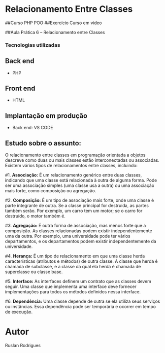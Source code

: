 # Relacionamento Entre Classes 
 ##Curso PHP POO
 ##Exercício Curso em video

 ##Aula Prática 6 – Relacionamento entre Classes 

### Tecnologias utilizadas
## Back end
- PHP
## Front end
- HTML
## Implantação em produção
- Back end: VS CODE
## Estudo sobre o assunto:
O relacionamento entre classes em programação orientada a objetos descreve como duas ou mais classes estão interconectadas ou associadas. Existem vários tipos de relacionamentos entre classes, incluindo:

#1. **Associação:** É um relacionamento genérico entre duas classes, indicando que uma classe está relacionada à outra de alguma forma. Pode ser uma associação simples (uma classe usa a outra) ou uma associação mais forte, como composição ou agregação.

#2. **Composição:** É um tipo de associação mais forte, onde uma classe é parte integrante de outra. Se a classe principal for destruída, as partes também serão. Por exemplo, um carro tem um motor; se o carro for destruído, o motor também é.

#3. **Agregação:** É outra forma de associação, mas menos forte que a composição. As classes relacionadas podem existir independentemente uma da outra. Por exemplo, uma universidade pode ter vários departamentos, e os departamentos podem existir independentemente da universidade.

#4. **Herança:** É um tipo de relacionamento em que uma classe herda características (atributos e métodos) de outra classe. A classe que herda é chamada de subclasse, e a classe da qual ela herda é chamada de superclasse ou classe base.

#5. **Interface:** As interfaces definem um contrato que as classes devem seguir. Uma classe que implementa uma interface deve fornecer implementações para todos os métodos definidos nessa interface.

#6. **Dependência:** Uma classe depende de outra se ela utiliza seus serviços ou instâncias. Essa dependência pode ser temporária e ocorrer em tempo de execução.


# Autor
Ruslan Rodrigues
